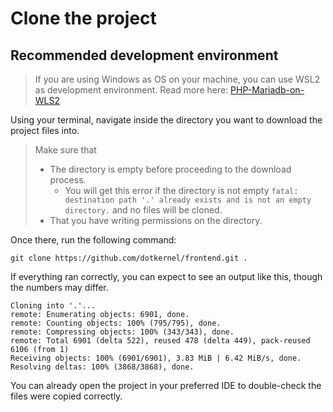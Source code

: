 # Clone the project

## Recommended development environment

> If you are using Windows as OS on your machine, you can use WSL2 as development environment.
> Read more here: [PHP-Mariadb-on-WLS2](https://www.dotkernel.com/php-development/almalinux-9-in-wsl2-install-php-apache-mariadb-composer-phpmyadmin/)

Using your terminal, navigate inside the directory you want to download the project files into.

> Make sure that
> 
> - The directory is empty before proceeding to the download process.
>     - You will get this error if the directory is not empty `fatal: destination path '.' already exists and is not an empty directory.` and no files will be cloned.
> - That you have writing permissions on the directory.

Once there, run the following command:

```shell
git clone https://github.com/dotkernel/frontend.git .
```

If everything ran correctly, you can expect to see an output like this, though the numbers may differ.

```shell
Cloning into '.'...
remote: Enumerating objects: 6901, done.
remote: Counting objects: 100% (795/795), done.
remote: Compressing objects: 100% (343/343), done.
remote: Total 6901 (delta 522), reused 478 (delta 449), pack-reused 6106 (from 1)
Receiving objects: 100% (6901/6901), 3.83 MiB | 6.42 MiB/s, done.
Resolving deltas: 100% (3868/3868), done.
```

You can already open the project in your preferred IDE to double-check the files were copied correctly.
